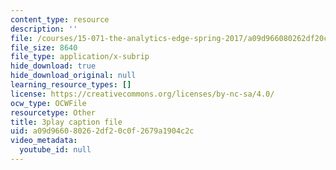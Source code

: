 ```yaml
---
content_type: resource
description: ''
file: /courses/15-071-the-analytics-edge-spring-2017/a09d966080262df20c0f2679a1904c2c_IZ0qGEZkTIw.srt
file_size: 8640
file_type: application/x-subrip
hide_download: true
hide_download_original: null
learning_resource_types: []
license: https://creativecommons.org/licenses/by-nc-sa/4.0/
ocw_type: OCWFile
resourcetype: Other
title: 3play caption file
uid: a09d9660-8026-2df2-0c0f-2679a1904c2c
video_metadata:
  youtube_id: null
---
```

